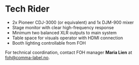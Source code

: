# Tech Rider

- 2x Pioneer CDJ-3000 (or equivalent) and 1x DJM-900 mixer
- Stage monitor with clear high-frequency response
- Minimum two balanced XLR outputs to main system
- Table space for visuals operator with HDMI connection
- Booth lighting controllable from FOH

For technical coordination, contact FOH manager **Maria Lien** at [foh@comma-label.no](mailto:foh@comma-label.no).
